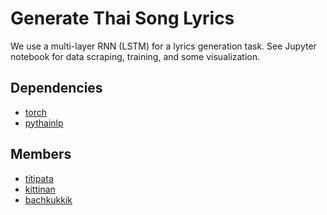 # Generate Thai Song Lyrics

We use a multi-layer RNN (LSTM) for a lyrics generation task.
See Jupyter notebook for data scraping, training, and some visualization.


## Dependencies

- [torch](https://pytorch.org/)
- [pythainlp](https://github.com/PyThaiNLP/pythainlp)


## Members

- [titipata](https://github.com/titipata)
- [kittinan](https://github.com/kittinan)
- [bachkukkik](https://github.com/bachkukkik)
